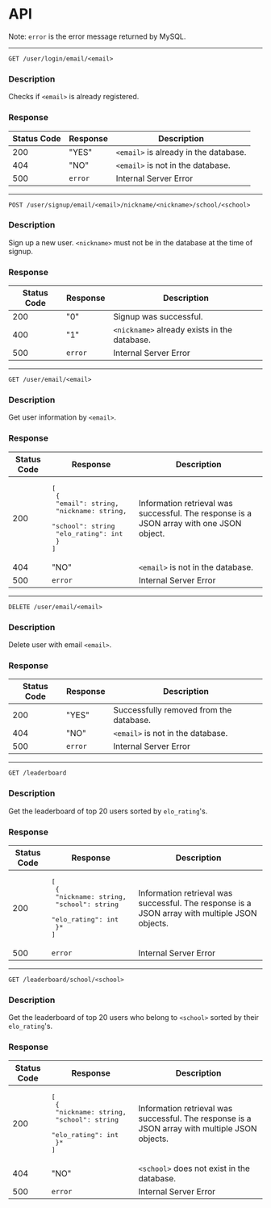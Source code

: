 # API

Note: `error` is the error message returned by MySQL.

---

```
GET /user/login/email/<email>
```

### Description

Checks if `<email>` is already registered.

### Response

| Status Code | Response | Description                           |
| ----------- | -------- | ------------------------------------- |
| 200         | "YES"    | `<email>` is already in the database. |
| 404         | "NO"     | `<email>` is not in the database.     |
| 500         | `error`  | Internal Server Error                 |

---

```
POST /user/signup/email/<email>/nickname/<nickname>/school/<school>
```

### Description

Sign up a new user. `<nickname>` must not be in the database at the time of signup.

### Response

| Status Code | Response | Description                                  |
| ----------- | -------- | -------------------------------------------- |
| 200         | "0"      | Signup was successful.                       |
| 400         | "1"      | `<nickname>` already exists in the database. |
| 500         | `error`  | Internal Server Error                        |

---

```
GET /user/email/<email>
```

### Description

Get user information by `<email>`.

### Response

| Status Code | Response                                                                                                              | Description                                                                              |
| ----------- | --------------------------------------------------------------------------------------------------------------------- | ---------------------------------------------------------------------------------------- |
| 200         | <pre>[<br> {<br> "email": string,<br> "nickname: string, <br> "school": string<br> "elo_rating": int<br> }<br>]</pre> | Information retrieval was successful. The response is a JSON array with one JSON object. |
| 404         | "NO"                                                                                                                  | `<email>` is not in the database.                                                        |
| 500         | `error`                                                                                                               | Internal Server Error                                                                    |

---

```
DELETE /user/email/<email>
```

### Description

Delete user with email `<email>`.

### Response

| Status Code | Response | Description                             |
| ----------- | -------- | --------------------------------------- |
| 200         | "YES"    | Successfully removed from the database. |
| 404         | "NO"     | `<email>` is not in the database.       |
| 500         | `error`  | Internal Server Error                   |

---

```
GET /leaderboard
```

### Description

Get the leaderboard of top 20 users sorted by `elo_rating`'s.

### Response

| Status Code | Response                                                                                          | Description                                                                                    |
| ----------- | ------------------------------------------------------------------------------------------------- | ---------------------------------------------------------------------------------------------- |
| 200         | <pre>[<br> {<br> "nickname: string, <br> "school": string<br> "elo_rating": int<br> }*<br>]</pre> | Information retrieval was successful. The response is a JSON array with multiple JSON objects. |
| 500         | `error`                                                                                           | Internal Server Error                                                                          |

---

```
GET /leaderboard/school/<school>
```

### Description

Get the leaderboard of top 20 users who belong to `<school>` sorted by their `elo_rating`'s.

### Response

| Status Code | Response                                                                                          | Description                                                                                    |
| ----------- | ------------------------------------------------------------------------------------------------- | ---------------------------------------------------------------------------------------------- |
| 200         | <pre>[<br> {<br> "nickname: string, <br> "school": string<br> "elo_rating": int<br> }*<br>]</pre> | Information retrieval was successful. The response is a JSON array with multiple JSON objects. |
| 404         | "NO"                                                                                              | `<school>` does not exist in the database.                                                     |
| 500         | `error`                                                                                           | Internal Server Error                                                                          |
